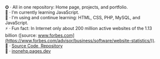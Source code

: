 
✪ · All in one repository: Home page, projects, and portfolio.  
🌱 · I’m currently learning JavaScript.  
🦝 · I'm using and continue learning: HTML, CSS, PHP, MySQL, and JavaScript.  
⚡ · Fun fact: In Internet only about 200 million active websites of the 1.13 billion ([source: www.forbes.com](https://www.forbes.com/advisor/business/software/website-statistics/)).  
📁 · [Source Code, Repository](https://github.com/inonehp/inonehp.pages.dev)  
🔗 · [inonehp.pages.dev](https://inonehp.pages.dev/)   
  



<!--
**inonehp/inonehp** is a ✨ _special_ ✨ repository because its `README.md` (this file) appears on your GitHub profile.

Here are some ideas to get you started:

- 🔭 I’m currently working on ...
- 🌱 I’m currently learning ...
- 👯 I’m looking to collaborate on ...
- 🤔 I’m looking for help with ...
- 💬 Ask me about ...
- 📫 How to reach me: ...
- 😄 Pronouns: ...
- ⚡ Fun fact: ...
-->



